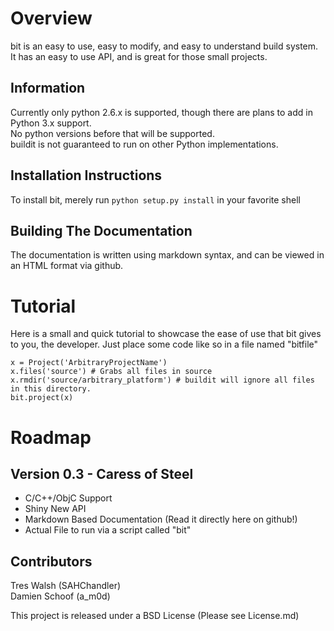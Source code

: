 Overview
========

bit is an easy to use, easy to modify, and easy to understand build system.  
It has an easy to use API, and is great for those small projects.   

Information
-----------

Currently only python 2.6.x is supported, though there are plans to add in Python 3.x support.  
No python versions before that will be supported.  
buildit is not guaranteed to run on other Python implementations.  

Installation Instructions
-------------------------

To install bit, merely run `python setup.py install` in your favorite shell

Building The Documentation
--------------------------

The documentation is written using markdown syntax, and can be viewed in an HTML format via github.

Tutorial
========

Here is a small and quick tutorial to showcase the ease of use that bit gives to you, the developer. Just place some code like so in a file named "bitfile"

    x = Project('ArbitraryProjectName')
    x.files('source') # Grabs all files in source
    x.rmdir('source/arbitrary_platform') # buildit will ignore all files in this directory.
    bit.project(x)


Roadmap
=======

Version 0.3 - Caress of Steel
-----------------------------

 * C/C++/ObjC Support
 * Shiny New API 
 * Markdown Based Documentation (Read it directly here on github!)
 * Actual File to run via a script called "bit"

Contributors
------------

Tres Walsh      (SAHChandler)  
Damien Schoof   (a_m0d)  

This project is released under a BSD License (Please see License.md)
